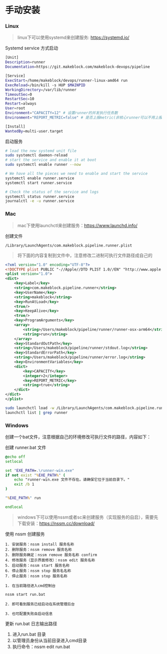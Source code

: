# 手动安装


### Linux

> linux下可以使用systemd来创建服务: https://systemd.io/

Systemd service 方式启动

```bash
[Unit]
Description=runner
Documentation=https://git.makeblock.com/makeblock-devops/pipeline

[Service]
ExecStart=/home/makeblock/devops/runner-linux-amd64 run
ExecReload=/bin/kill -s HUP $MAINPID
WorkingDirectory=/var/lib/runner
TimeoutSec=0
RestartSec=10
Restart=always
User=root
Environment="CAPACITY=12" # 设置runner的并发执行任务数
Environment="REPORT_METRIC=false" # 是否上报metric(非核心runner可以不用上报)

[Install]
WantedBy=multi-user.target
```

启动服务

```bash
# load the new systemd unit file
sudo systemctl daemon-reload
# start the service and enable it at boot
sudo systemctl enable runner --now

# We have all the pieces we need to enable and start the service
systemctl enable runner.service
systemctl start runner.service

# Check the status of the service and logs
systemctl status runner.service
journalctl -e -u runner.service
```

### Mac

> mac下使用launchctl来创建服务：https://www.launchd.info/

创建文件

```text
/Library/LaunchAgents/com.makeblock.pipeline.runner.plist
```

> 将下面的内容复制到文件中，注意修改二进制可执行文件路径成自己的

```xml
<?xml version="1.0" encoding="UTF-8"?>
<!DOCTYPE plist PUBLIC "-//Apple//DTD PLIST 1.0//EN" "http://www.apple.com/DTDs/PropertyList-1.0.dtd">
<plist version="1.0">
<dict>
    <key>Label</key>
    <string>com.makeblock.pipeline.runner</string>
    <key>UserName</key>
    <string>makeblock</string>
    <key>RunAtLoad</key>
    <true/>
    <key>KeepAlive</key>
    <true/>
    <key>ProgramArguments</key>
    <array>
        <string>/Users/makeblock/pipeline/runner/runner-osx-arm64</string>
        <string>run</string>
    </array>
    <key>StandardOutPath</key>
    <string>/Users/makeblock/pipeline/runner/stdout.log</string>
    <key>StandardErrorPath</key>
    <string>/Users/makeblock/pipeline/runner/error.log</string>
    <key>EnvironmentVariables</key>
    <dict>
        <key>CAPACITY</key>
        <integer>2</integer>
        <key>REPORT_METRIC</key>
        <string>true</string>
    </dict>
</dict>
</plist>
```

```bash
sudo launchctl load -w /Library/LaunchAgents/com.makeblock.pipeline.runner.plist
launchctl list | grep runner
```

### Windows

创建一个bat文件，注意根据自己的环境修改可执行文件的路径，内容如下：

创建 runner.bat 文件

```bat
@echo off
setlocal

set "EXE_PATH=.\runner-win.exe"
if not exist "%EXE_PATH%" (
    echo "runner-win.exe 文件不存在。请确保它位于当前目录下。"
    exit /b 1
)

"%EXE_PATH%" run

endlocal
```

> windows下可以使用nssm或者sc来创建服务（实现服务的自启），需要先下载安装：https://nssm.cc/download/

使用 nssm 创建服务

```shell
1. 安装服务：nssm install 服务名称
2. 删除服务：nssm remove 服务名称
3. 删除服务确定：nssm remove 服务名称 confirm
4. 修改服务（显示界面修改）：nssm edit 服务名称
5. 启动服务：nssm start 服务名称
6. 停止服务：nssm stop 服务名名称
7. 停止服务：nssm stop 服务名称
```

```shell
1. 在当前路径进入cmd控制台 

nssm start run.bat

2. 即可看到服务已经启动在系统管理后台

3. 也可配置失败自启动信息

```


更新 run.bat 日志输出路径
1. 进入run.bat 目录
2. 以管理员身份从当前目录进入cmd目录
3. 执行命令：nssm edit run.bat